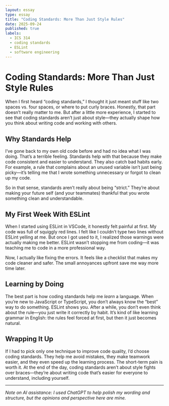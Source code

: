 ```yaml
---
layout: essay
type: essay
title: "Coding Standards: More Than Just Style Rules"
date: 2025-09-24
published: true
labels:
  - ICS 314
  - coding standards
  - ESLint
  - software engineering
---
```


# Coding Standards: More Than Just Style Rules

When I first heard “coding standards,” I thought it just meant stuff like two spaces vs. four spaces, or where to put curly braces. Honestly, that part doesn’t really matter to me. But after a little more experience, I started to see that coding standards aren’t just about style—they actually shape how you think about writing code and working with others.

## Why Standards Help

I’ve gone back to my own old code before and had no idea what I was doing. That’s a terrible feeling. Standards help with that because they make code consistent and easier to understand. They also catch bad habits early. For example, a rule that complains about an unused variable isn’t just being picky—it’s telling me that I wrote something unnecessary or forgot to clean up my code.

So in that sense, standards aren’t really about being “strict.” They’re about making your future self (and your teammates) thankful that you wrote something clean and understandable.

## My First Week With ESLint

When I started using ESLint in VSCode, it honestly felt painful at first. My code was full of squiggly red lines. I felt like I couldn’t type two lines without ESLint yelling at me. But once I got used to it, I realized those warnings were actually making me better. ESLint wasn’t stopping me from coding—it was teaching me to code in a more professional way.

Now, I actually like fixing the errors. It feels like a checklist that makes my code cleaner and safer. The small annoyances upfront save me way more time later.

## Learning by Doing

The best part is how coding standards help me *learn* a language. When you’re new to JavaScript or TypeScript, you don’t always know the “best” way to do something. ESLint shows you. After a while, you don’t even think about the rule—you just write it correctly by habit. It’s kind of like learning grammar in English: the rules feel forced at first, but then it just becomes natural.

## Wrapping It Up

If I had to pick only one technique to improve code quality, I’d choose coding standards. They help me avoid mistakes, they make teamwork easier, and they even speed up the learning process. The short-term pain is worth it. At the end of the day, coding standards aren’t about style fights over braces—they’re about writing code that’s easier for everyone to understand, including yourself.

---

*Note on AI assistance: I used ChatGPT to help polish my wording and structure, but the opinions and perspective here are mine.*
